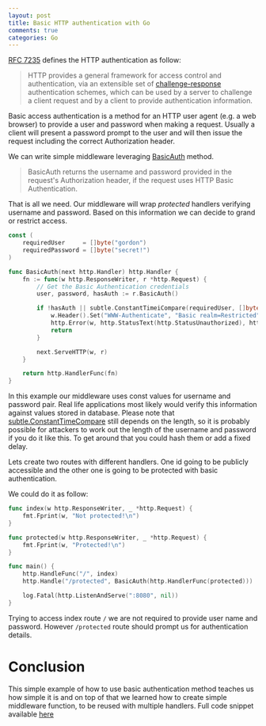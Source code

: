 ```yaml
---
layout: post
title: Basic HTTP authentication with Go
comments: true
categories: Go
---
```


[RFC 7235](https://tools.ietf.org/html/rfc7235) defines the HTTP authentication as follow: 

> HTTP provides a general framework for access control and authentication, via an extensible set of [challenge-response](https://en.wikipedia.org/wiki/Challenge–response_authentication) authentication schemes, which can be used by a server to challenge a client request and by a client to provide authentication information.

Basic access authentication is a method for an HTTP user agent (e.g. a web browser) to provide a user and password when making a request. Usually a client will present a password prompt to the user and will then issue the request including the correct Authorization header.

We can write simple middleware leveraging [BasicAuth](https://golang.org/pkg/net/http/#Request.BasicAuth) method.

> BasicAuth returns the username and password provided in the request's Authorization header, if the request uses HTTP Basic Authentication.

That is all we need. Our middleware will wrap *protected* handlers verifying username and password. Based on this information we can decide to grand or restrict access.

```go
const (
	requiredUser     = []byte("gordon")
	requiredPassword = []byte("secret!")
)

func BasicAuth(next http.Handler) http.Handler {
	fn := func(w http.ResponseWriter, r *http.Request) {
		// Get the Basic Authentication credentials
		user, password, hasAuth := r.BasicAuth()

		if !hasAuth || subtle.ConstantTimeiCompare(requiredUser, []byte(user)) != 1 || subtle.ConstantTimeCompare(requiredPassword, []byte(pass)) != 1 {
			w.Header().Set("WWW-Authenticate", "Basic realm=Restricted")
			http.Error(w, http.StatusText(http.StatusUnauthorized), http.StatusUnauthorized)
			return
		}

		next.ServeHTTP(w, r)
	}

	return http.HandlerFunc(fn)
}
```

In this example our middleware uses const values for username and password pair. Real life applications most likely would verify this information against values stored in database. Please note that [subtle.ConstantTimeCompare](https://golang.org/pkg/crypto/subtle/#ConstantTimeCompare) still depends on the length, so it is probably possible for attackers to work out the length of the username and password if you do it like this. To get around that you could hash them or add a fixed delay.

Lets create two routes with different handlers. One id going to be publicly accessible and the other one is going to be protected with basic authentication.

We could do it as follow:

```go
func index(w http.ResponseWriter, _ *http.Request) {
    fmt.Fprint(w, "Not protected!\n")
}

func protected(w http.ResponseWriter, _ *http.Request) {
    fmt.Fprint(w, "Protected!\n")
}

func main() {
	http.HandleFunc("/", index)
	http.Handle("/protected", BasicAuth(http.HandlerFunc(protected)))

	log.Fatal(http.ListenAndServe(":8080", nil))
}
```

Trying to access index route `/` we are not required to provide user name and password. However `/protected` route should prompt us for authentication details.

# Conclusion

This simple example of how to use basic authentication method teaches us how simple it is and on top of that we learned how to create simple middleware function, to be reused with multiple handlers. Full code snippet available [here](https://gist.github.com/vardius/a8da23717acb20c16cdf113647de0e2b)
